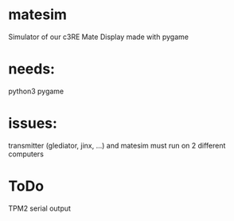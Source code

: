 # matesim
Simulator of our c3RE Mate Display made with pygame

# needs:
python3
pygame

# issues:

transmitter (glediator, jinx, ...)
and matesim must run on 2 different computers

# ToDo
TPM2 serial output


